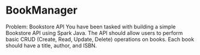 # BookManager
Problem: Bookstore API  You have been tasked with building a simple Bookstore API using Spark Java. The API should allow users to perform basic CRUD (Create, Read, Update, Delete) operations on books. Each book should have a title, author, and ISBN.
